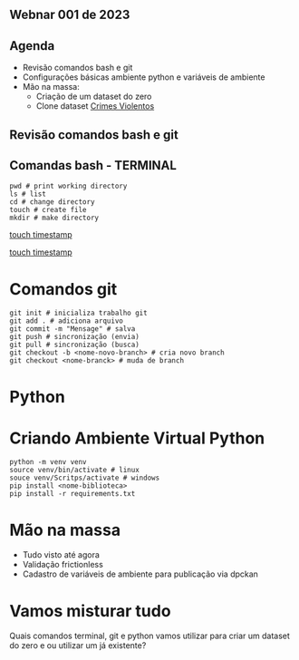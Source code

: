 ## Webnar 001 de 2023



## Agenda

- Revisão comandos bash e git
- Configurações básicas ambiente python e variáveis de ambiente
- Mão na massa: 
	- Criação de um dataset do zero
	- Clone dataset [Crimes Violentos](https://github.com/transparencia-mg/crimes-violentos)



## Revisão comandos bash e git


## Comandas bash - TERMINAL

```
pwd # print working directory
ls # list
cd # change directory
touch # create file
mkdir # make directory
```

[touch timestamp](https://phoenixnap.com/kb/touch-command-in-linux#:~:text=The%20touch%20command's%20primary%20function,file%20doesn't%20already%20exist.)

[touch timestamp](https://unix.stackexchange.com/a/355169/498427)


# Comandos git

```
git init # inicializa trabalho git
git add . # adiciona arquivo 
git commit -m "Mensage" # salva
git push # sincronização (envia)
git pull # sincronização (busca)
git checkout -b <nome-novo-branch> # cria novo branch
git checkout <nome-branck> # muda de branch
```



# Python


# Criando Ambiente Virtual Python

```
python -m venv venv
source venv/bin/activate # linux
souce venv/Scritps/activate # windows
pip install <nome-biblioteca>
pip install -r requirements.txt
```



# Mão na massa

- Tudo visto até agora
- Validação frictionless
- Cadastro de variáveis de ambiente para publicação via dpckan


# Vamos misturar tudo

Quais comandos terminal, git e python vamos utilizar para criar um dataset do zero e ou utilizar um já existente?